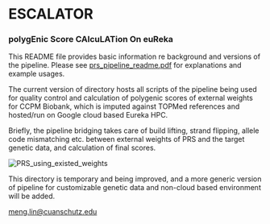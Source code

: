 # ESCALATOR
### polyg**E**nic **S**core **CA**lcu**LAT**ion On eu**R**eka 

This README file provides basic information re background and versions of the pipeline. Please see [prs_pipeline_readme.pdf](prs_pipeline_readme.pdf) for explanations and example usages.

The current version of directory hosts all scripts of the pipeline being used for quality control and calculation of polygenic scores of external weights for CCPM Biobank, which is imputed against TOPMed references and hosted/run on Google cloud based Eureka HPC. 

Briefly, the pipeline bridging takes care of build lifting, strand flipping, allele code mismatching etc. between external weights of PRS and the target genetic data, and calculation of final scores. 

![PRS_using_existed_weights](https://user-images.githubusercontent.com/16557724/197066388-3d81c5f6-1886-4c7a-b3a5-a4e474c0b654.png)


This directory is temporary and being improved, and a more generic version of pipeline for customizable genetic data and non-cloud based environment will be added.

meng.lin@cuanschutz.edu
